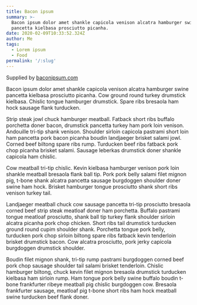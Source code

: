 ```yaml
---
title: Bacon ipsum
summary: >-
  Bacon ipsum dolor amet shankle capicola venison alcatra hamburger swine
  pancetta kielbasa prosciutto picanha.
date: 2020-02-09T10:33:52.324Z
author: Me
tags:
  - Lorem ipsum
  - Food
permalink: '/:slug'
---
```

Supplied by [baconipsum.com](https://baconipsum.com/)

Bacon ipsum dolor amet shankle capicola venison alcatra hamburger swine pancetta kielbasa prosciutto picanha. Cow ground round turkey drumstick kielbasa. Chislic tongue hamburger drumstick. Spare ribs bresaola ham hock sausage flank turducken.

Strip steak jowl chuck hamburger meatball. Fatback short ribs buffalo porchetta doner bacon, drumstick pancetta turkey ham pork loin venison. Andouille tri-tip shank venison. Shoulder sirloin capicola pastrami short loin ham pancetta pork bacon picanha boudin landjaeger brisket salami jowl. Corned beef biltong spare ribs rump. Turducken beef ribs fatback pork chop picanha brisket salami. Sausage leberkas drumstick doner shankle capicola ham chislic.

Cow meatball tri-tip chislic. Kevin kielbasa hamburger venison pork loin shankle meatball bresaola flank ball tip. Pork pork belly salami filet mignon pig, t-bone shank alcatra pancetta sausage burgdoggen shoulder doner swine ham hock. Brisket hamburger tongue prosciutto shank short ribs venison turkey tail.

Landjaeger meatball chuck cow sausage pancetta tri-tip prosciutto bresaola corned beef strip steak meatloaf doner ham porchetta. Buffalo pastrami tongue meatloaf prosciutto, shank ball tip turkey flank shoulder sirloin alcatra picanha pork chop chicken. Short ribs tail drumstick turducken ground round cupim shoulder shank. Porchetta tongue pork belly, turducken pork chop sirloin biltong spare ribs fatback kevin tenderloin brisket drumstick bacon. Cow alcatra prosciutto, pork jerky capicola burgdoggen drumstick shoulder.

Boudin filet mignon shank, tri-tip rump pastrami burgdoggen corned beef pork chop sausage shoulder tail salami brisket tenderloin. Chislic hamburger biltong, chuck kevin filet mignon bresaola drumstick turducken kielbasa ham sirloin rump. Ham tongue pork belly swine buffalo boudin t-bone frankfurter ribeye meatball pig chislic burgdoggen cow. Bresaola frankfurter sausage, meatloaf pig t-bone short ribs ham hock meatball swine turducken beef flank doner.
